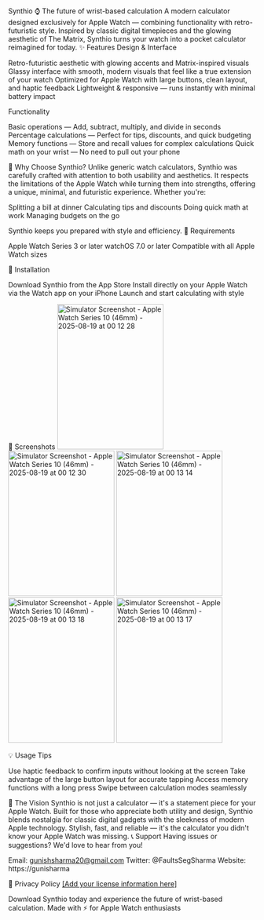 Synthio ⌚️
The future of wrist-based calculation
A modern calculator designed exclusively for Apple Watch — combining functionality with retro-futuristic style. Inspired by classic digital timepieces and the glowing aesthetic of The Matrix, Synthio turns your watch into a pocket calculator reimagined for today.
✨ Features
Design & Interface

Retro-futuristic aesthetic with glowing accents and Matrix-inspired visuals
Glassy interface with smooth, modern visuals that feel like a true extension of your watch
Optimized for Apple Watch with large buttons, clean layout, and haptic feedback
Lightweight & responsive — runs instantly with minimal battery impact

Functionality

Basic operations — Add, subtract, multiply, and divide in seconds
Percentage calculations — Perfect for tips, discounts, and quick budgeting
Memory functions — Store and recall values for complex calculations
Quick math on your wrist — No need to pull out your phone

🎯 Why Choose Synthio?
Unlike generic watch calculators, Synthio was carefully crafted with attention to both usability and aesthetics. It respects the limitations of the Apple Watch while turning them into strengths, offering a unique, minimal, and futuristic experience.
Whether you're:

Splitting a bill at dinner
Calculating tips and discounts
Doing quick math at work
Managing budgets on the go

Synthio keeps you prepared with style and efficiency.
📱 Requirements

Apple Watch Series 3 or later
watchOS 7.0 or later
Compatible with all Apple Watch sizes

🚀 Installation

Download Synthio from the App Store
Install directly on your Apple Watch via the Watch app on your iPhone
Launch and start calculating with style

🎨 Screenshots
<img width="216" height="296" alt="Simulator Screenshot - Apple Watch Series 10 (46mm) - 2025-08-19 at 00 12 28" src="https://github.com/user-attachments/assets/8c5a41fb-36c7-40d8-996f-b837d4fcad73" />
<img width="216" height="296" alt="Simulator Screenshot - Apple Watch Series 10 (46mm) - 2025-08-19 at 00 12 30" src="https://github.com/user-attachments/assets/47d12e44-98e3-485e-94a2-ce887b57929e" />
<img width="216" height="296" alt="Simulator Screenshot - Apple Watch Series 10 (46mm) - 2025-08-19 at 00 13 14" src="https://github.com/user-attachments/assets/10069cec-02f1-41fa-bc92-1de1c3d36f41" />
<img width="216" height="296" alt="Simulator Screenshot - Apple Watch Series 10 (46mm) - 2025-08-19 at 00 13 18" src="https://github.com/user-attachments/assets/7ddb561d-87e8-4196-a782-49d60f7abdf6" />
<img width="216" height="296" alt="Simulator Screenshot - Apple Watch Series 10 (46mm) - 2025-08-19 at 00 13 17" src="https://github.com/user-attachments/assets/113bd9eb-a2b9-4c88-99b9-f918b1d05622" />


💡 Usage Tips

Use haptic feedback to confirm inputs without looking at the screen
Take advantage of the large button layout for accurate tapping
Access memory functions with a long press
Swipe between calculation modes seamlessly

🔮 The Vision
Synthio is not just a calculator — it's a statement piece for your Apple Watch. Built for those who appreciate both utility and design, Synthio blends nostalgia for classic digital gadgets with the sleekness of modern Apple technology.
Stylish, fast, and reliable — it's the calculator you didn't know your Apple Watch was missing.
📞 Support
Having issues or suggestions? We'd love to hear from you!

Email: gunishsharma20@gmail.com
Twitter: @FaultsSegSharma
Website: https://gunisharma

📄 Privacy Policy 
[[Add your license information here]](https://gundogcodes.github.io/synthio-privacy-policy/)

Download Synthio today and experience the future of wrist-based calculation.
Made with ⚡ for Apple Watch enthusiasts
